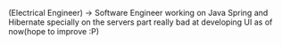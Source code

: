 (Electrical Engineer) -> Software Engineer 
working on Java Spring and Hibernate specially on the servers part 
really bad at developing UI as of now(hope to improve :P)
